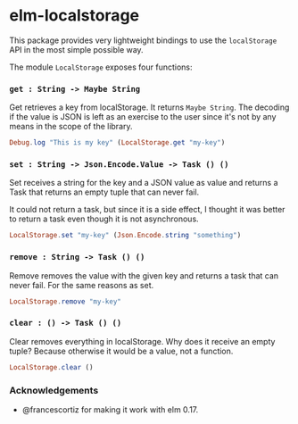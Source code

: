 # elm-localstorage

This package provides very lightweight bindings to use the `localStorage` API in the most simple possible way.

The module `LocalStorage` exposes four functions:

### `get : String -> Maybe String`

Get retrieves a key from localStorage. It returns `Maybe String`. The decoding if the value is JSON is left as an exercise to the user since it's not by any means in the scope of the library.

```elm
Debug.log "This is my key" (LocalStorage.get "my-key")
```

### `set : String -> Json.Encode.Value -> Task () ()`

Set receives a string for the key and a JSON value as value and returns a Task that returns an empty tuple that can never fail.

It could not return a task, but since it is a side effect, I thought it was better to return a task even though it is not asynchronous.

```elm
LocalStorage.set "my-key" (Json.Encode.string "something")
```

### `remove : String -> Task () ()`

Remove removes the value with the given key and returns a task that can never fail. For the same reasons as set.

```elm
LocalStorage.remove "my-key"
```

### `clear : () -> Task () ()`

Clear removes everything in localStorage. Why does it receive an empty tuple? Because otherwise it would be a value, not a function.

```elm
LocalStorage.clear ()
```

### Acknowledgements

* @francescortiz for making it work with elm 0.17.
